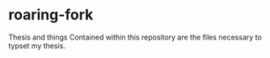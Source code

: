# roaring-fork
Thesis and things
Contained within this repository are the files necessary to typset my thesis.
